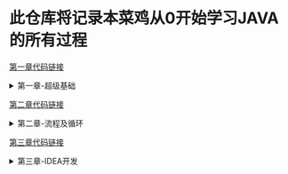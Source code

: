 # 此仓库将记录本菜鸡从0开始学习JAVA的所有过程

[第一章代码链接](https://github.com/Yujunliu95/RE0_JAVA/tree/master/1.0-2.0)
<details>
<summary>第一章-超级基础</summary>

## 1.1 Helloworld
    1. 关键字: public, static void, class
    2. 标识符不能数字开头，不能是关键字
    
## 1.2 常量
    1. 字符串常量：用双引号。"123" = 字符串123
    2. 整数常量： 直接写上数字（无小数点）
    3. 浮点数常量： 有小数点
    4. 字符常量：单引号'A','9', '中文'。
    5. Boolean常量：T/F
    6. NULL
    
## 1.2.1 数据类型
    1. 整数：byte short int long
    2. 浮点：float(4字节) double（8字节）
    3. 字符: char
    4. boolean（t/f）
    
 ## 1.2.2 引用数据类型
    1. 字符串，数组，类，借口，Lambda
    2. 小数默认double类型，整数默认int类型

## 1.3 变量
    1. 数据类型 变量名称； // 创建一个变量
    2. 变量名称 = 数据值； // 赋值
    3. 数据类型 变量名称 = 数据值

## 1.4 注意事项
    1. 多个变量名不能重复
    2. float跟long类型，后缀不能丢
    3. byte或者short，要在范围内
    4. 要进行赋值才能用
    5. 不能超出{}的作用域
    6.不推荐1行创建多个变量

## 1.5 数据类型转换(Demo02_datatype)
    1. 类型不一样就会转换
    2. 自动类型转换
        1. 代码不需要处理
        2. 规则: 数据范围从小到大，例 long num1 = 100；
        int ----> long
    3. 强制类型转换
        1.代码要格式处理
        2.格式：范围小的类型（int） = (范围小的类型）原本大范围的数据
        3.可能造成数据损失、溢出
        4. char类型进行数学运算，字符会按照规则翻译成数字
        例：byte/short/char 运算会被提升成int类型，然后再计算。
        int num2 = (int) 6000000000L;
        5.Boolean不能转换

## 1.5.1 ASCII编码表 (Demo03)
    1. 48 --> 0
    2. 65 --> A
    3. 97 --> a

## 1.6 运算符
    1. + - * / 四则运算
    2. ++   -- 
    3. 除法：对于整数表达式。整数/整数 不看余数
    4. 取余数：%
    
## 1.6.1 加号‘+’用法 （demo05plus）
    1. 对于数值就是加法
    2. 对于字符char，char会被提升成int，再进行计算
    3. 对于String（首字母大写，不是关键字）来说，+代表字符串
    的链接操作
    4. String + int ---> String

## 1.6.2 自增/自减
    1. 让一个变量涨一个数字/降一个数字, 例子num++
    2. 单独使用： 前++和后++没有区别
    3. 混合使用，有【重大区别】
        A. 如果前++，变量马上+1，以结果进行使用 【先加后用】
        B. 如果是后++，首先使用变量的值，再+1   【先用后加】
    4. 只有变量才能使用自增、自减运算符。

## 1.6.3 符合运算符 (demo07)
    1. +=    a += 1 相当于 a = a + 1
    2. -=    b -= 4 相当于 b = b - 4
    3. *=    c = c * 
    4. /=    d = d / 6
    5. %=    e = e % 7
    注意：只限变量，常量不行
    包含一个强制类型转换
    
## 1.6.4 比较运算符
    1.太简单的就不写了

## 1.6.5 逻辑运算符 (demo09logic)
    1. 与（并且）&&
    2. 或 (或者）||
    3. 取反 ！

## 1.6.6 三元运算符（demo10operator）
    1.一元: 只需要一个数据就可以进行操作，例 ！、++、--
    2.二元： 需要两个数据才可以操作 例如： +, = 
    3.三元：需要3个数据
    格式：
    数据类型 变量名称 = 条件判断 ？ 表达式A:表达式B
    
    流程：
    首先判断条件是否成立：
    如果成立为true，那么将表达式A的值赋值给左侧的变量
    如果不成立为false，那么将表达式B的值赋值给左边变量
    二者选一

## 1.7 方法入门（demo11method）
    1. 定义方法格式: 
    public static void 方法名称() {
        方法体
    }
    注意事项：
    1. 方法定义先后顺序无所谓
    2. 方法定义不能产生嵌套包含关系
    3. 方法定义好，不会执行，如果要执行，一定要调用
    
## 1.7.1 方法的调用
    格式：方法名称（）；
    跟python的def（）感觉一样
    
## 1.8 Jshell
    跟python ide差不多

## 1.8.1 编译器优化（demo12notice）
    int--->byte 不是自动类型转换
    1.右侧没有超过左侧范围，编译器强转
    2.右侧超过范围，报错
    int ----> char, 没有超过范围
    编译器将会自动补上一个隐含的（char）
    
    short result = 5 + 8 // 等号右边都是常量
    右侧常量只要不超过左侧范围，就叫‘编译器的常量优化’
    
    
    
</details>

[第二章代码链接](https://github.com/Yujunliu95/RE0_JAVA/tree/master/2.0-3.0)

<details>
<summary>第二章-流程及循环</summary>

## 2.1 顺序结构 - if (Demo03)
    1.单if
    2.标准 if - else
    3.扩展 if - else
    
## 2.2 if 替换三元运算符 （demo04）

## 2.3 选择结构-switch（关键字）
    1.标准switch（demo05）
    2.特殊switch（demo06）
    注意事项：
    1. 多个case后面的数值不可以重复。
    2. 小括号只能是基本数据类型：byte/short/char/int
    或者应用数据类型: String字符串/enum
    
    3. “匹配哪一个case，就从哪一个位置向下执行（直到遇到break）。"

## 2.4 For循环 (demo07)
    循环结构的4部分：
    1. 初始化语句，开始执行，只做一次。
    2. 条件判断，成立则继续，不成立则退出。
    3. 循环体，重复要做的事情内容，若干行。
    4. 步进语句：每次循环之后要进行的扫尾工作，每次循环结束都要执行一次

    for (初始化表达式 1 ，boolean表达2 ，步进表达4 ）{
            循环体3
        } 
    顺序1234 -> 234> 234> 234..到2不满足为止


## 2.4.1 while循环（demo08）
    1.标准格式
    while(条件判断）{
    循环体
    }
    
    2. 扩展格式
    初始化语句 1 ;
    while (条件判断2 ) {
        循环体3 ;
        步进语句4 ;
    }
    顺序1234.
    
## 2.4.2 do-while循环 (demo09)
    1. 标准格式:
    do {
        循环体
    } while(条件判断);

    2. 扩展格式:
    初始化表达
        do{
        循环体
        步进表达式
        }   while(Boolean表达式);

## 练习，求1-100的偶数和 （practice1）
    1.判断偶数 num % 2 == 0

## 2.5 三种循环的区别
    1. 如果条件判断从来没有满足过，那么for循环和while会执行0次，
    但是do-while会至少执行一次。
    2. for循环的变量在小括号顶一，只有循环内部才能用;
    而其余两个变量提前定义，可以往后再使用。

## 2.5.1 循环控制
    Break用法：
    1. switch语句中，或者循环语句中打断循环。
    2. 循环语句中，一旦执行，，打断循环。
    建议：
    次数确定用for，不确定用while
    
    Continue用法:
    一旦执行，跳过当次循环，马上开始下一循环。（demo10）

## 2.5.2 死循环 (demo11)
    标准格式:
    while (true) {
    循环体
    }
    __
## 2.5.3 嵌套循环 (demo12)
    格式:
    for(初始化；循环条件；步进）{
        for(初始化；循环条件；步进) {
        执行语句;
        }
    }

</details>

[第三章代码链接](https://github.com/Yujunliu95/RE0_JAVA/tree/master/src)

<details>
<summary>第三章-IDEA开发</summary>

## Demo01:打印矩形
    定义格式:
    public static void 方法名称() {
    方法体 
    }
    
    注意：定义顺序无所谓，定义必须挨着；
    
##  Demo02:方法定义
    格式:
    修饰符 返回值类型 方法名称 (参数类型 参数名,....){
    方法体
    return 返回值;
    }
    
    修饰符: public static
    返回值类型: 最终产生的数据结果是什么类型
    方法名称: 方法的名字，规则和变量一样，小驼峰
    参数类型: 进入方法的数据是什么类型
    参数名称: 进入方法的数据对应的变量名称
    ps: 参数如果有多个，使用逗号进行分隔
    方法体: 若干行代码
    return: 1.停止当前方法，将后面的返回值还给调用数
    返回值: 方法执行后最终产生的结果
    
    return后面的返回值，必须和方法名称前面的"返回值类型" 对应
    
##  Demo02: 方法的调用/流程
    1. 单独调用：方法名称（参数）
    2. 打印调用: System.out.println
    3. 赋值调用

## Demo03: 方法参数
    有参数： 小括号中有内容，当一个方法需要数据条件才
    能完成任务的时候；
    无参数： 小括号留空
    
## Demo04: 对比有无返回值
   注意: 对于有返回值可以使用单独调用、打印、或者赋值
   对于无返回值，只能使用单独调用
   
## 练习题 Practice01- 比较两个数字
    三要素：
    返回值类型：boolean
    方法名称： isSame
    参数列表： int a, int b
## 练习题 Practice02: 1-100所有和

## 练习题 Practice03: 打印指定次数的helloworld
    返回值类型：打印操作
    方法名称：printCount
    参数列表：打印次数int
    
## 练习总结：
    1. 方法应该定义在类当中，但是不能在方法当中再定义类
    2. 方法定义前后顺序无所谓
    3. 方法定义后不会执行
    4. 如果方法有返回值，那么必须写上 return 返回值
    5. void没有返回值，不能写return后面的返回值，只能return自己
    6. 一个方法可以多个return，但是要保证只有一个会被执行到。
    
## Demo05 方法重载（overload）

















</details>